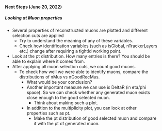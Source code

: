 #### Next Steps (June 20, 2022) 
##### Looking at Muon properties
* Several properties of reconstructed muons are plotted and different selection cuts are applied
   * Try to understand the meaning of any of these variables. 
   * Check how identification variables (such as isGlobal, nTrackerLayers etc.) change after requiring a tightId working point.
* Look at the pt distribution. How many entries is there? You should be able to explain where it comes from.
* After applying all muon selection cuts, we count good muons.
   * To check how well we were able to identify muons, compare the distributions of nMus vs nGoodRecMus. 
      * What would be your conclusion? 
      * Another important measure we can use is DeltaR (in eta/phi space). So we can check whether any generated muon exists close enough to the good selected muon. 
         * Think about making such a plot.  
      * In addition to the multiplicity plot, you can look at other properties such as pt. 
         * Make the pt distribution of good selected muon and compare it with the pt of generated muon.
